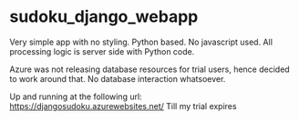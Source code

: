 # sudoku_django_webapp

Very simple app with no styling.
Python based. No javascript used. All processing logic is server side with Python code.

Azure was not releasing database resources for trial users, hence decided to work around that.
No database interaction whatsoever.

Up and running at the following url:
https://djangosudoku.azurewebsites.net/
Till my trial expires
